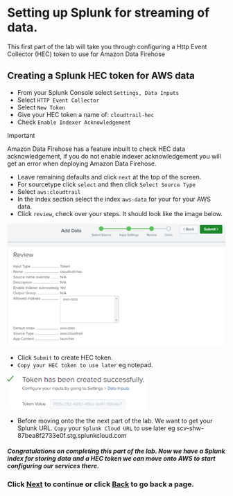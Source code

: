 # Setting up Splunk for streaming of data. 
This first part of the lab will take you through configuring a Http Event Collector (HEC) token to use for Amazon Data Firehose

## Creating a Splunk HEC token for AWS data
- From your Splunk Console select `Settings, Data Inputs`
- Select `HTTP Event Collector`
- Select `New Token`
- Give your HEC token a name of: `cloudtrail-hec`
- Check `Enable Indexer Acknowledgement`

>[!IMPORTANT]
>Amazon Data Firehose has a feature inbuilt to check HEC data acknowledgement, if you do not enable indexer acknowledgement you will get an error when deploying Amazon Data Firehose.

- Leave remaining defaults and click `next` at the top of the screen. 
- For sourcetype click `select` and then click `Select Source Type`
- Select `aws:cloudtrail`
- In the index section select the index `aws-data` for your for your AWS data. 
- Click `review`, check over your steps. It should look like the image below.

![image004](/static/20_firehose/Image004.png)

- Click `Submit` to create HEC token.
- `Copy your HEC token to use later` eg notepad. 

![image005](/static/20_firehose/Image005.png)

- Before moving onto the the next part of the lab. We want to get your Splunk URL. `Copy` your `Splunk Cloud URL` to use later eg scv-shw-87bea8f2733e0f.stg.splunkcloud.com

##### Congratulations on completing this part of the lab. Now we have a Splunk index for storing data and a HEC token we can move onto AWS to start configuring our services there.

### Click <a>[Next](/content/Lab2_firehose/setup_cloudtrail.md)</a> to continue or click <a>[Back](/content/Lab2_firehose/index.en.md) to go back a page.</a>